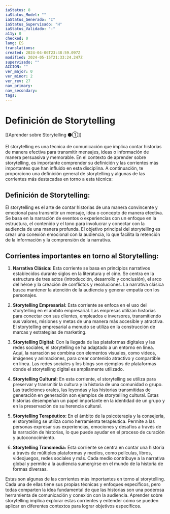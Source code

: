 ```yaml
---
iaStatus: 8
iaStatus_Model: ""
iaStatus_Generado: "I"
iaStatus_Supervisado: "H"
iaStatus_Validado: "-"
a11y: 0
checked: 0
lang: ES
translations: 
created: 2024-04-06T23:48:59.097Z
modified: 2024-05-15T21:33:24.247Z
supervisado: ""
ACCION: ""
ver_major: 0
ver_minor: 2
ver_rev: 27
nav_primary: 
nav_secondary: 
tags:
---
```

# Definición de Storytelling

[[Aprender sobre Storytelling ⚫①]]

  
El storytelling es una técnica de comunicación que implica contar historias de manera efectiva para transmitir mensajes, ideas o información de manera persuasiva y memorable. En el contexto de aprender sobre storytelling, es importante comprender su definición y las corrientes más importantes que han influido en esta disciplina. A continuación, te proporciono una definición general de storytelling y algunas de las corrientes más destacadas en torno a esta técnica:

## Definición de Storytelling:

El storytelling es el arte de contar historias de una manera convincente y emocional para transmitir un mensaje, idea o concepto de manera efectiva. Se basa en la narración de eventos o experiencias con un enfoque en la estructura, el contenido y el tono para involucrar y conectar con la audiencia de una manera profunda. El objetivo principal del storytelling es crear una conexión emocional con la audiencia, lo que facilita la retención de la información y la comprensión de la narrativa.

## Corrientes importantes en torno al Storytelling:

1. **Narrativa Clásica:** Esta corriente se basa en principios narrativos establecidos durante siglos en la literatura y el cine. Se centra en la estructura de tres actos (introducción, desarrollo y conclusión), el arco del héroe y la creación de conflictos y resoluciones. La narrativa clásica busca mantener la atención de la audiencia y generar empatía con los personajes.
    
2. **Storytelling Empresarial:** Esta corriente se enfoca en el uso del storytelling en el ámbito empresarial. Las empresas utilizan historias para conectar con sus clientes, empleados e inversores, transmitiendo sus valores, misiones y metas de una manera más accesible y atractiva. El storytelling empresarial a menudo se utiliza en la construcción de marcas y estrategias de marketing.
    
3. **Storytelling Digital:** Con la llegada de las plataformas digitales y las redes sociales, el storytelling se ha adaptado a un entorno en línea. Aquí, la narración se combina con elementos visuales, como videos, imágenes y animaciones, para crear contenido atractivo y compartible en línea. Las redes sociales y los blogs son ejemplos de plataformas donde el storytelling digital es ampliamente utilizado.
    
4. **Storytelling Cultural:** En esta corriente, el storytelling se utiliza para preservar y transmitir la cultura y la historia de una comunidad o grupo. Las tradiciones orales, las leyendas y las historias transmitidas de generación en generación son ejemplos de storytelling cultural. Estas historias desempeñan un papel importante en la identidad de un grupo y en la preservación de su herencia cultural.
    
5. **Storytelling Terapéutico:** En el ámbito de la psicoterapia y la consejería, el storytelling se utiliza como herramienta terapéutica. Permite a las personas expresar sus experiencias, emociones y desafíos a través de la narración de historias, lo que puede ayudar en el proceso de curación y autoconocimiento.
    
6. **Storytelling Transmedia:** Esta corriente se centra en contar una historia a través de múltiples plataformas y medios, como películas, libros, videojuegos, redes sociales y más. Cada medio contribuye a la narrativa global y permite a la audiencia sumergirse en el mundo de la historia de formas diversas.
    
Estas son algunas de las corrientes más importantes en torno al storytelling. Cada una de ellas tiene sus propias técnicas y enfoques específicos, pero todas comparten la idea fundamental de que las historias son una poderosa herramienta de comunicación y conexión con la audiencia. Aprender sobre storytelling implica explorar estas corrientes y entender cómo se pueden aplicar en diferentes contextos para lograr objetivos específicos.